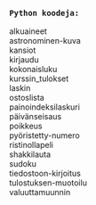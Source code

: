 ### `Python koodeja:`
alkuaineet\
astronominen-kuva\
kansiot\
kirjaudu\
kokonaisluku\
kurssin_tulokset\
laskin\
ostoslista\
painoindeksilaskuri\
päivänseisaus\
poikkeus\
pyöristetty-numero\
ristinollapeli\
shakkilauta\
sudoku\
tiedostoon-kirjoitus\
tulostuksen-muotoilu\
valuuttamuunnin
